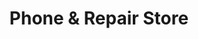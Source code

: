 ---
title: "Phone & Repair Store"
url: /oklahoma-city/phone-and-repair-store/
shop: mobile phone
---